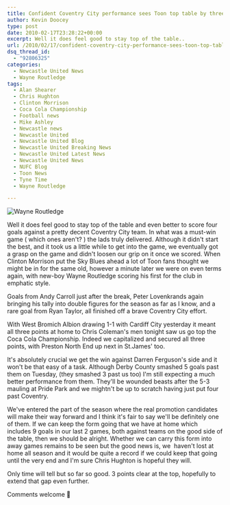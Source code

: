 ```yaml
---
title: Confident Coventry City performance sees Toon top table by three
author: Kevin Doocey
type: post
date: 2010-02-17T23:28:22+00:00
excerpt: Well it does feel good to stay top of the table..
url: /2010/02/17/confident-coventry-city-performance-sees-toon-top-table-by-three/
dsq_thread_id:
  - "92806325"
categories:
  - Newcastle United News
  - Wayne Routledge
tags:
  - Alan Shearer
  - Chris Hughton
  - Clinton Morrison
  - Coca Cola Championship
  - Football news
  - Mike Ashley
  - Newcastle news
  - Newcastle United
  - Newcastle United Blog
  - Newcastle United Breaking News
  - Newcastle United Latest News
  - Newcastle United News
  - NUFC Blog
  - Toon News
  - Tyne Time
  - Wayne Routledge

---
```

![Wayne Routledge](http://static.guim.co.uk/sys-images/Sport/Pix/columnists/2010/2/17/1266441245626/newcastle-001.jpg "Routledge - Got his first goal for the club and what a good strike it was")

Well it does feel good to stay top of the table and even better to score four goals against a pretty decent Coventry City team. In what was a must-win game ( which ones aren't? ) the lads truly delivered. Although it didn't start the best, and it took us a little while to get into the game, we eventually got a grasp on the game and didn't loosen our grip on it once we scored. When Clinton  Morrison put the Sky Blues ahead a lot of Toon fans thought we might be in for the same old, however a minute later we were on even terms again, with new-boy Wayne Routledge scoring his first for the club in emphatic style.

Goals from Andy Carroll just after the break, Peter Lovenkrands again bringing his tally into double figures for the season as far as I know, and a rare goal from Ryan Taylor, all finished off a brave Coventry City effort.

With West Bromich Albion drawing 1-1 with Cardiff City yesterday it meant all three points at home to Chris Coleman's men tonight saw us go top the Coca Cola Championship. Indeed we capitalized and secured all three points, with Preston North End up next in St.James' too.

It's absolutely crucial we get the win against Darren Ferguson's side and it won't be that easy of a task. Although Derby County smashed 5 goals past them on Tuesday, (they smashed 3 past us too) I'm still expecting a much better performance from them. They'll be wounded beasts after the 5-3 mauling at Pride Park and we mightn't be up to scratch having just put four past Coventry.

We've entered the part of the season where the real promotion candidates will make their way forward and I think it's fair to say we'll be definitely one of them. If we can keep the form going that we have at home which includes 9 goals in our last 2 games, both against teams on the good side of the table, then we should be alright. Whether we can carry this form into away games remains to be seen but the good news is, we  haven't lost at home all season and it would be quite a record if we could keep that going until the very end and I'm sure Chris Hughton is hopeful they will.

Only time will tell but so far so good. 3 points clear at the top, hopefully to extend that gap even further.

Comments welcome 🙂
